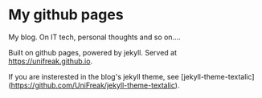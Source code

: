 # My github pages

My blog. On IT tech, personal thoughts and so on....

Built on github pages, powered by jekyll.
Served at <https://unifreak.github.io>.

If you are insterested in the blog's jekyll theme, see [jekyll-theme-textalic]
(https://github.com/UniFreak/jekyll-theme-textalic).

